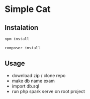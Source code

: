 # Simple Cat



Instalation
------------
```sh
npm install

```
```sh
composer install
```
Usage
------------

- download zip / clone repo
- make db name exam
- import db.sql
- run php spark serve on root project

